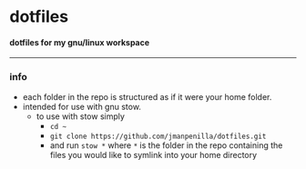 dotfiles
=
#### dotfiles for my gnu/linux workspace ####
- - - -
### info ###
* each folder in the repo is structured as if it were your home folder.
* intended for use with gnu stow.
  * to use with stow simply
    * `cd ~`
    * `git clone https://github.com/jmanpenilla/dotfiles.git`
    * and run `stow *` where `*` is the folder in the repo containing the files you would like to symlink into your home directory
